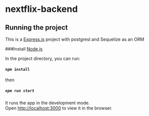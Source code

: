 # nextflix-backend

## Running the project
This is a [Express.js](https://nextjs.org/) project with postgresl and Sequelize as an ORM

###Install [Node.js](https://nodejs.org/en/download/current)

In the project directory, you can run:

#### `npm install`
then 
##### `npm run start`

It runs the app in the development mode.<br />
Open [http://localhost:3000](http://localhost:3000) to view it in the browser. 






